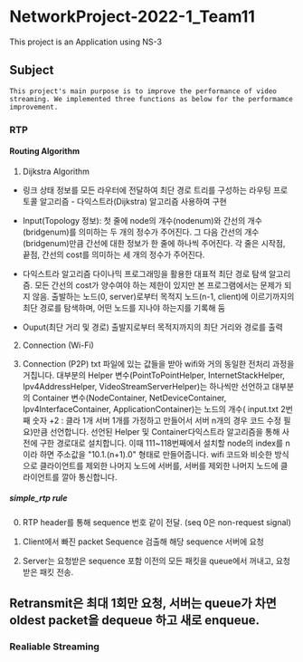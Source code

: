 # NetworkProject-2022-1_Team11
This project is an Application using NS-3

## Subject
    This project's main purpose is to improve the performance of video streaming. We implemented three functions as below for the performamce improvement.

### RTP
#### Routing Algorithm
1. Dijkstra Algorithm
* 링크 상태 정보를 모든 라우터에 전달하여 최단 경로 트리를 구성하는 라우팅 프로토콜 알고리즘 - 다익스트라(Dijkstra) 알고리즘 사용하여 구현

* Input(Topology 정보):
첫 줄에 node의 개수(nodenum)와 간선의 개수(bridgenum)를 의미하는 두 개의 정수가 주어진다.
그 다음 간선의 개수(bridgenum)만큼 간선에 대한 정보가 한 줄에 하나씩 주어진다.
각 줄은 시작점, 끝점, 간선의 cost를 의미하는 세 개의 정수가 주어진다.

* 다익스트라 알고리즘
다이나믹 프로그래밍을 활용한 대표적 최단 경로 탐색 알고리즘.
모든 간선의 cost가 양수여야 하는 제한이 있지만 본 프로그램에서는 문제가 되지 않음.
출발하는 노드(0, server)로부터 목적지 노드(n-1, client)에 이르기까지의 최단 경로를 탐색하며, 어떤 노드를 지나야 하는지를 기록해 둠

* Ouput(최단 거리 및 경로)
출발지로부터 목적지까지의 최단 거리와 경로를 출력

2. Connection (Wi-Fi)

3. Connection (P2P)
txt 파일에 있는 값들을 받아
wifi와 거의 동일한 전처리 과정을 거칩니다.
대부분의 Helper 변수(PointToPointHelper, InternetStackHelper, Ipv4AddressHelper, VideoStreamServerHelper)는
하나씩만 선언하고 대부분의 Container 변수(NodeContainer, NetDeviceContainer, Ipv4InterfaceContainer, ApplicationContainer)는
노드의 개수( input.txt 2번째 숫자 +2 : 클라 1개 서버 1개를 가정하고 만들어서 서버 n개의 경우 코드 수정 필요)만큼 선언합니다.
선언된 Helper 및 Container다익스트라 알고리즘을 통해 사전에 구한 경로대로 설치합니다.
이때 111~118번째에서 설치할 node의 index를 n이라 하면 주소값을 "10.1.(n+1).0" 형태로 만들어줍니다.
wifi 코드와 비슷한 방식으로 클라이언트를 제외한 나머지 노드에 서버를, 서버를 제외한 나머지 노드에 클라이언트를 깔아
통신합니다.

##### simple_rtp rule
0. RTP header를 통해 sequence 번호 같이 전달. (seq 0은 non-request signal)

1. Client에서 빠진 packet Sequence 검출해 해당 sequence 서버에 요청

2. Server는 요청받은 sequence 포함 이전의 모든 패킷을 queue에서 꺼내고, 요청받은 패킷 전송.

## Retransmit은 최대 1회만 요청, 서버는 queue가 차면 oldest packet을 dequeue 하고 새로 enqueue.

### Realiable Streaming

